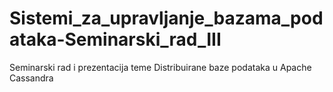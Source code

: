 # Sistemi_za_upravljanje_bazama_podataka-Seminarski_rad_III
Seminarski rad i prezentacija teme Distribuirane baze podataka u Apache Cassandra
